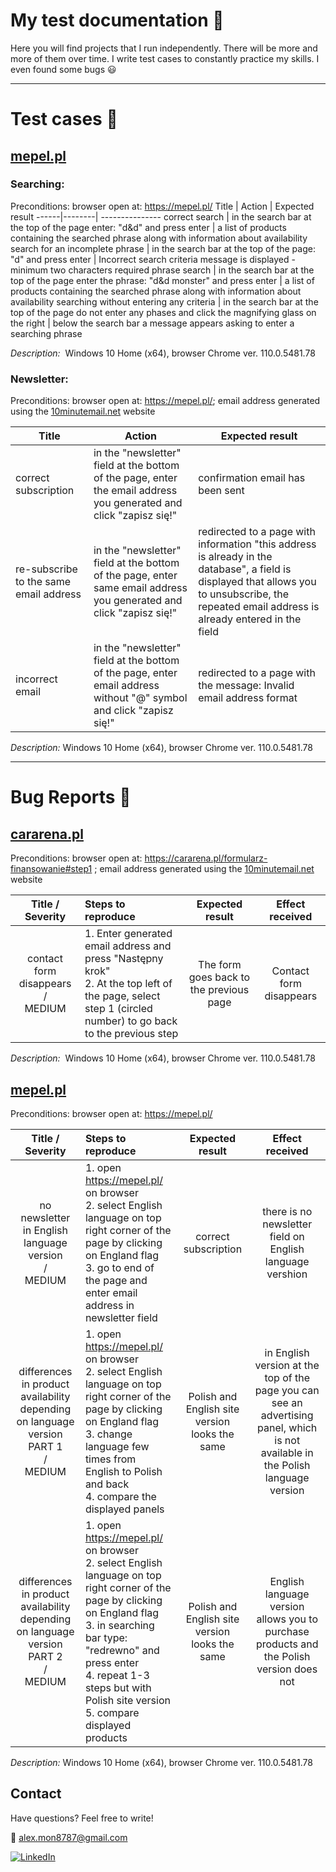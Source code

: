 # My test documentation :open_file_folder:

Here you will find projects that I run independently. There will be more and more of them over time. I write test cases to constantly practice my skills. I even found some bugs 😃

----

# Test cases :paperclip:

## [mepel.pl](https://mepel.pl/)
  ###  **Searching:**
  
Preconditions: browser open at: https://mepel.pl/
Title | Action | Expected result
------|--------| ---------------
correct search | in the search bar at the top of the page enter: "d&d" and press enter | a list of products containing the searched phrase along with information about availability
search for an incomplete phrase | in the search bar at the top of the page: "d" and press enter | Incorrect search criteria message is displayed - minimum two characters required
phrase search | in the search bar at the top of the page enter the phrase: "d&d monster" and press enter | a list of products containing the searched phrase along with information about availability
searching without entering any criteria | in the search bar at the top of the page do not enter any phases and click the magnifying glass on the right | below the search bar a message appears asking to enter a searching phrase

*Description:*  Windows 10 Home (x64), browser Chrome ver. 110.0.5481.78


###   **Newsletter:**

Preconditions: browser open at: https://mepel.pl/; email address generated using the [10minutemail.net](10minutemail.com) website

Title | Action | Expected result
------|--------| ---------------
correct subscription | in the "newsletter" field at the bottom of the page, enter the email address you generated and click "zapisz się!" | confirmation email has been sent
re-subscribe to the same email address | in the "newsletter" field at the bottom of the page, enter same email address you generated and click "zapisz się!" | redirected to a page with information "this address is already in the database", a field is displayed that allows you to unsubscribe, the repeated email address is already entered in the field
incorrect email | in the "newsletter" field at the bottom of the page, enter email address without "@" symbol and click "zapisz się!" | redirected to a page with the message: Invalid email address format

*Description:*  Windows 10 Home (x64), browser Chrome ver. 110.0.5481.78


---

# Bug Reports :bug:

## [cararena.pl](https://cararena.pl/)

Preconditions:
browser open at: https://cararena.pl/formularz-finansowanie#step1 ; email address generated using the [10minutemail.net](10minutemail.com) website

Title / Severity | Steps to reproduce | Expected result | Effect received
:---------------:|:--------------------| :---------------: | :---------------:
contact form disappears <br />/<br /> MEDIUM | 1. Enter generated email address and press "Następny krok" <br /> 2. At the top left of the page, select step 1 (circled number) to go back to the previous step | The form goes back to the previous page | Contact form disappears 

*Description:*  Windows 10 Home (x64), browser Chrome ver. 110.0.5481.78


## [mepel.pl](https://mepel.pl/)

Preconditions: browser open at: https://mepel.pl/

Title / Severity | Steps to reproduce | Expected result | Effect received
:---------------:|:--------------------| :---------------: | :---------------:
no newsletter in English language version <br />/<br /> MEDIUM | 1. open https://mepel.pl/ on browser <br /> 2. select English language on top right corner of the page by clicking on England flag <br /> 3. go to end of the page and enter email address in newsletter field | correct subscription | there is no newsletter field on English language vershion
differences in product availability depending on language version <br /> PART 1 <br />/<br /> MEDIUM | 1. open https://mepel.pl/ on browser <br /> 2. select English language on top right corner of the page by clicking on England flag <br /> 3. change language few times from English to Polish and back <br /> 4. compare the displayed panels | Polish and English site version looks the same | in English version at the top of the page you can see an advertising panel, which is not available in the Polish language version
differences in product availability depending on language version <br /> PART 2 <br />/<br /> MEDIUM | 1. open https://mepel.pl/ on browser  <br /> 2. select English language on top right corner of the page by clicking on England flag  <br /> 3. in searching bar type: "redrewno" and press enter  <br /> 4. repeat 1-3 steps but with Polish site version <br /> 5. compare displayed products | Polish and English site version looks the same | English language version allows you to purchase products and the Polish version does not

*Description:*  Windows 10 Home (x64), browser Chrome ver. 110.0.5481.78


## Contact
Have questions? Feel free to write!

:email: alex.mon8787@gmail.com

[![LinkedIn](https://img.shields.io/badge/Here%20Is%20My%20Profile-LinkedIn-informational)](https://www.linkedin.com/in/monika-dzik-wro-test76aa/)


